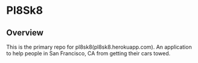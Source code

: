 # Pl8Sk8

## Overview

This is the primary repo for pl8sk8(pl8sk8.herokuapp.com). An
application to help people in San Francisco, CA from getting their cars
towed. 
